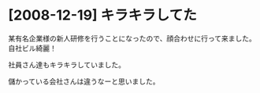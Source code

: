 # [2008-12-19] キラキラしてた


某有名企業様の新人研修を行うことになったので、顔合わせに行って来ました。
自社ビル綺麗！

社員さん達もキラキラしていました。

儲かっている会社さんは違うなーと思いました。

